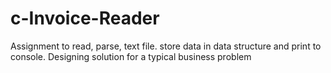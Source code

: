 # c-Invoice-Reader
Assignment to read, parse, text file. store data in data structure and print to console. Designing solution for a typical business problem

